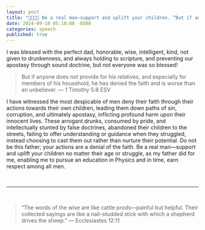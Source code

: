 ```yaml
---
layout: post
title: "👨‍👩‍👧‍👦 Be a real man—support and uplift your children. “But if anyone does not provide for his relatives, and especially for members of his household, he has denied the faith and is worse than an unbeliever.” — The Apostle Paul"
date: 2024-09-18 05:10:00 -0500
categories: speech
published: true
---
```


I was blessed with the perfect dad, honorable, wise, intelligent, kind, not given to drunkenness, and always holding to scripture, and preventing our apostasy through sound doctrine, but not everyone was so blessed!

> But if anyone does not provide for his relatives, and especially for members of his household, he has denied the faith and is worse than an unbeliever. &mdash; 1 Timothy 5:8 ESV

I have witnessed the most despicable of men deny their faith through their actions towards their own children, leading them down paths of sin, corruption, and ultimately apostasy, inflicting profound harm upon their innocent lives. These arrogant drunks, consumed by pride, and intellectually stunted by false doctrines, abandoned their children to the streets, failing to offer understanding or guidance when they struggled, instead choosing to cast them out rather than nurture their potential. Do not be this father; your actions are a denial of the faith. Be a real man—support and uplift your children no matter their age or struggle, as my father did for me, enabling me to pursue an education in Physics and in time, earn respect among all men.

<!-- I have witnessed, the most evil of men, deny the faith with their actions upon their own children. These arrogant drunks led their children into lifestyles of sin and corruption and eventually apostasy and causing them great harm!

These same innocent children, he abandoned to the streets out of pride! When they weren't doing well, he did not come to them in understanding, he did not help them understand that they needed education! He kicked them out.

Do not be this dad. YOU DENY THE FAITH. Help your children like a real man! Like my dad did for me, and now I will graduate with an education in Physics and I will be respected among all men. -->

<br>

---

<br>

> “The words of the wise are like cattle prods—painful but helpful. Their collected sayings are like a nail-studded stick with which a shepherd drives the sheep.” ― Ecclesiastes 12:11

<script>
    var refTagger = {
        settings: {
            bibleVersion: 'NLT'
        }
    }; 

    (function(d, t) {
        var n=d.querySelector('[nonce]');
        refTagger.settings.nonce = n && (n.nonce||n.getAttribute('nonce'));
        var g = d.createElement(t), s = d.getElementsByTagName(t)[0];
        g.src = 'https://api.reftagger.com/v2/RefTagger.js';
        g.nonce = refTagger.settings.nonce;
        s.parentNode.insertBefore(g, s);
    }(document, 'script'));
</script>
